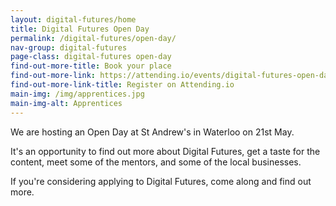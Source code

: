 ```yaml
---
layout: digital-futures/home
title: Digital Futures Open Day
permalink: /digital-futures/open-day/
nav-group: digital-futures
page-class: digital-futures open-day
find-out-more-title: Book your place
find-out-more-link: https://attending.io/events/digital-futures-open-day
find-out-more-link-title: Register on Attending.io
main-img: /img/apprentices.jpg
main-img-alt: Apprentices
---
```

We are hosting an Open Day at St Andrew's in Waterloo on 21st May.

It's an opportunity to find out more about Digital Futures, get a taste for the content, meet some of the mentors, and some of the local businesses.

If you're considering applying to Digital Futures, come along and find out more.
